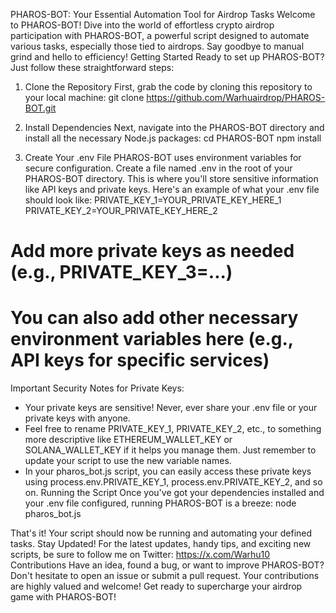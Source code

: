 PHAROS-BOT: Your Essential Automation Tool for Airdrop Tasks
Welcome to PHAROS-BOT!
Dive into the world of effortless crypto airdrop participation with PHAROS-BOT, a powerful script designed to automate various tasks, especially those tied to airdrops. Say goodbye to manual grind and hello to efficiency!
Getting Started
Ready to set up PHAROS-BOT? Just follow these straightforward steps:
1. Clone the Repository
First, grab the code by cloning this repository to your local machine:
git clone https://github.com/Warhuairdrop/PHAROS-BOT.git

2. Install Dependencies
Next, navigate into the PHAROS-BOT directory and install all the necessary Node.js packages:
cd PHAROS-BOT
npm install

3. Create Your .env File
PHAROS-BOT uses environment variables for secure configuration. Create a file named .env in the root of your PHAROS-BOT directory. This is where you'll store sensitive information like API keys and private keys.
Here's an example of what your .env file should look like:
PRIVATE_KEY_1=YOUR_PRIVATE_KEY_HERE_1
PRIVATE_KEY_2=YOUR_PRIVATE_KEY_HERE_2
# Add more private keys as needed (e.g., PRIVATE_KEY_3=...)
# You can also add other necessary environment variables here (e.g., API keys for specific services)

Important Security Notes for Private Keys:
 * Your private keys are sensitive! Never, ever share your .env file or your private keys with anyone.
 * Feel free to rename PRIVATE_KEY_1, PRIVATE_KEY_2, etc., to something more descriptive like ETHEREUM_WALLET_KEY or SOLANA_WALLET_KEY if it helps you manage them. Just remember to update your script to use the new variable names.
 * In your pharos_bot.js script, you can easily access these private keys using process.env.PRIVATE_KEY_1, process.env.PRIVATE_KEY_2, and so on.
Running the Script
Once you've got your dependencies installed and your .env file configured, running PHAROS-BOT is a breeze:
node pharos_bot.js

That's it! Your script should now be running and automating your defined tasks.
Stay Updated!
For the latest updates, handy tips, and exciting new scripts, be sure to follow me on Twitter: https://x.com/Warhu10
Contributions
Have an idea, found a bug, or want to improve PHAROS-BOT? Don't hesitate to open an issue or submit a pull request. Your contributions are highly valued and welcome!
Get ready to supercharge your airdrop game with PHAROS-BOT!
